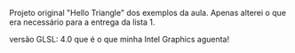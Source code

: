 ﻿Projeto original "Hello Triangle" dos exemplos da aula. Apenas alterei o que era necessário para a entrega da lista 1.

versão GLSL: 4.0 que é o que minha Intel Graphics aguenta!
